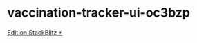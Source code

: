 # vaccination-tracker-ui-oc3bzp

[Edit on StackBlitz ⚡️](https://stackblitz.com/edit/vaccination-tracker-ui-oc3bzp)